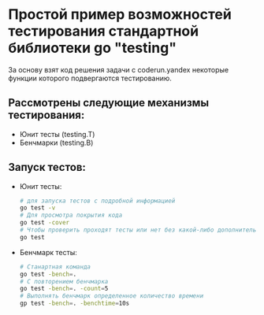 # Простой пример возможностей тестирования стандартной библиотеки go "testing"

За основу взят код решения задачи с coderun.yandex некоторые функции которого подвергаются тестированию.

## Рассмотрены следующие механизмы тестирования:
- Юнит тесты (testing.T)
- Бенчмарки (testing.B)

## Запуск тестов:
- Юнит тесты:
  ```bash
  # для запуска тестов с подробной информацией
  go test -v
  # Для просмотра покрытия кода
  go test -cover
  # Чтобы проверить проходят тесты или нет без какой-либо дополнительной информации
  go test
  ```
- Бенчмарк тесты:
  ```bash
  # Станартная команда
  go test -bench=.
  # C повторением бенчмарка
  go test -bench=. -count=5
  # Выполнять бенчмарк определенное количество времени
  gp test -bench=. -benchtime=10s
  ```
